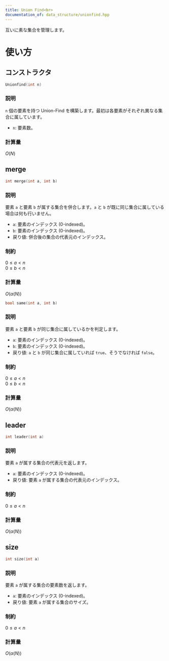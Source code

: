 ```yaml
---
title: Union Find<br>
documentation_of: data_structure/unionfind.hpp
---
```

互いに素な集合を管理します。

# 使い方
## コンストラクタ

```cpp
Unionfind(int n)
```

### 説明

`n` 個の要素を持つ Union-Find を構築します。最初は各要素がそれぞれ異なる集合に属しています。

- `n`: 要素数。

### 計算量

$O(N)$

## merge

```cpp
int merge(int a, int b)
```

### 説明

要素 `a` と要素 `b` が属する集合を併合します。`a` と `b` が既に同じ集合に属している場合は何も行いません。

- `a`: 要素のインデックス (0-indexed)。
- `b`: 要素のインデックス (0-indexed)。
- 戻り値: 併合後の集合の代表元のインデックス。

### 制約

$0 \le a < n$<br>
$0 \le b < n$

### 計算量

$O(\alpha(N))$
```cpp
bool same(int a, int b)
```

### 説明

要素 `a` と要素 `b` が同じ集合に属しているかを判定します。

- `a`: 要素のインデックス (0-indexed)。
- `b`: 要素のインデックス (0-indexed)。
- 戻り値: `a` と `b` が同じ集合に属していれば `true`、そうでなければ `false`。

### 制約

$0 \le a < n$<br>
$0 \le b < n$

### 計算量

$O(\alpha(N))$

## leader

```cpp
int leader(int a)
```

### 説明

要素 `a` が属する集合の代表元を返します。

- `a`: 要素のインデックス (0-indexed)。
- 戻り値: 要素 `a` が属する集合の代表元のインデックス。

### 制約

$0 \le a < n$

### 計算量

$O(\alpha(N))$

## size

```cpp
int size(int a)
```

### 説明

要素 `a` が属する集合の要素数を返します。

- `a`: 要素のインデックス (0-indexed)。
- 戻り値: 要素 `a` が属する集合のサイズ。

### 制約

$0 \le a < n$

### 計算量

$O(\alpha(N))$
